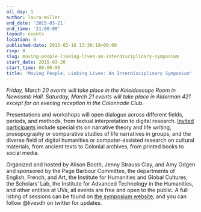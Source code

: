 ```yaml
---
all_day: 1
author: laura-miller
end_date: '2015-03-21'
end_time: '21:00:00'
layout: events
location: 0
published-date: 2015-03-16 13:36:18+00:00
rsvp: 0
slug: moving-people-linking-lives-an-interdisciplinary-symposium
start_date: 2015-03-20
start_time: 09:00:00
title: 'Moving People, Linking Lives: An Interdisciplinary Symposium'
---
```


_Friday, March 20 events will take place in the Kaleidoscope Room in Newcomb Hall.
Saturday, March 21 events will take place in Alderman 421 except for an evening reception in the Colonnade Club._

Presentations and workshops will open dialogue across different fields, periods, and methods, from textual interpretation to digital research. [Invited participants](http://movingpeoplelinkinglives.org/abstracts/) include specialists on narrative theory and life writing, prosopography or comparative studies of life narratives in groups, and the diverse field of digital humanities or computer-assisted research on cultural materials, from ancient texts to Colonial archives, from printed books to social media.

Organized and hosted by Alison Booth, Jenny Strauss Clay, and Amy Odgen and sponsored by the Page Barbour Committee, the departments of English, French, and Art, the Institute for Humanities and Global Cultures, the Scholars’ Lab, the Institute for Advanced Technology in the Humanities, and other entities at UVa, all events are free and open to the public. A full listing of sessions can be found on [the symposium website](http://movingpeoplelinkinglives.org/), and you can follow @livesdh on twitter for updates.
